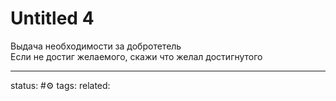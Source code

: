 # Untitled 4
Выдача необходимости за добротетель  
Если не достиг желаемого, скажи что желал достигнутого

---
status: #⚙️ 
tags: 
related: 